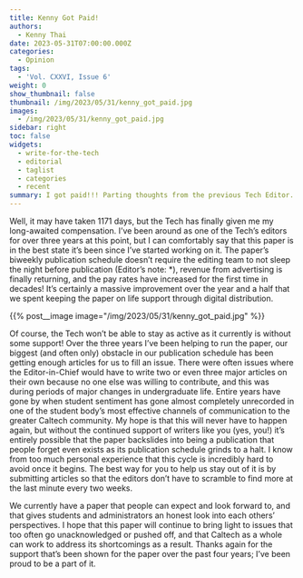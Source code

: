 ```yaml
---
title: Kenny Got Paid!
authors:
  - Kenny Thai
date: 2023-05-31T07:00:00.000Z
categories:
  - Opinion
tags:
  - 'Vol. CXXVI, Issue 6'
weight: 0
show_thumbnail: false
thumbnail: /img/2023/05/31/kenny_got_paid.jpg
images:
  - /img/2023/05/31/kenny_got_paid.jpg
sidebar: right
toc: false
widgets:
  - write-for-the-tech
  - editorial
  - taglist
  - categories
  - recent
summary: I got paid!!! Parting thoughts from the previous Tech Editor.
---
```


Well, it may have taken 1171 days, but the Tech has finally given me my long-awaited compensation. I’ve been around as one of the Tech’s editors for over three years at this point, but I can comfortably say that this paper is in the best state it’s been since I’ve started working on it. The paper’s biweekly publication schedule doesn’t require the editing team to not sleep the night before publication (Editor’s note: \*), revenue from advertising is finally returning, and the pay rates have increased for the first time in decades! It’s certainly a massive improvement over the year and a half that we spent keeping the paper on life support through digital distribution.

{{% post__image image="/img/2023/05/31/kenny_got_paid.jpg" %}}

Of course, the Tech won’t be able to stay as active as it currently is without some support! Over the three years I’ve been helping to run the paper, our biggest (and often only) obstacle in our publication schedule has been getting enough articles for us to fill an issue. There were often issues where the Editor-in-Chief would have to write two or even three major articles on their own because no one else was willing to contribute, and this was during periods of major changes in undergraduate life. Entire years have gone by when student sentiment has gone almost completely unrecorded in one of the student body’s most effective channels of communication to the greater Caltech community. My hope is that this will never have to happen again, but without the continued support of writers like you (yes, you!) it’s entirely possible that the paper backslides into being a publication that people forget even exists as its publication schedule grinds to a halt. I know from too much personal experience that this cycle is incredibly hard to avoid once it begins. The best way for you to help us stay out of it is by submitting articles so that the editors don’t have to scramble to find more at the last minute every two weeks.

We currently have a paper that people can expect and look forward to, and that gives students and administrators an honest look into each others’ perspectives. I hope that this paper will continue to bring light to issues that too often go unacknowledged or pushed off, and that Caltech as a whole can work to address its shortcomings as a result. Thanks again for the support that’s been shown for the paper over the past four years; I’ve been proud to be a part of it.
